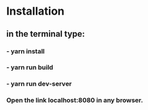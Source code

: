 # Installation
## in the terminal type:
### - yarn install 
### - yarn run build
### - yarn run dev-server

### Open the link localhost:8080 in any browser.
